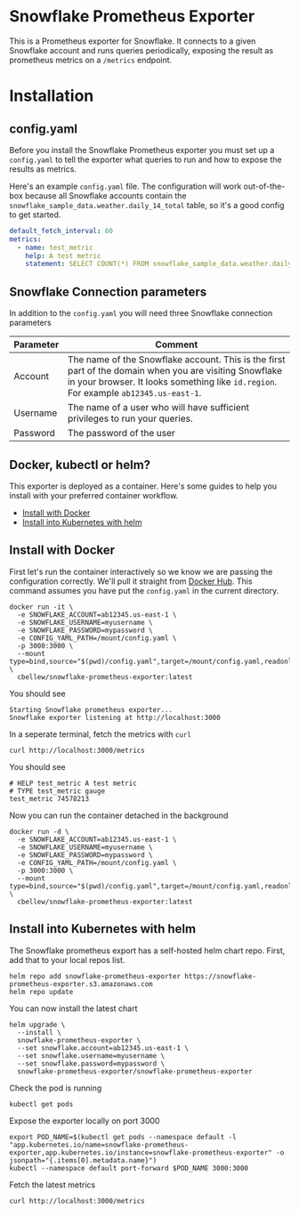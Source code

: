 # Snowflake Prometheus Exporter

This is a Prometheus exporter for Snowflake. It connects to a given Snowflake account and runs queries periodically, exposing the result as prometheus metrics on a `/metrics` endpoint.

# Installation

## config.yaml
Before you install the Snowflake Prometheus exporter you must set up a `config.yaml` to tell the exporter what queries to run and how to expose the results as metrics.

Here's an example `config.yaml` file. The configuration will work out-of-the-box because all Snowflake accounts contain the `snowflake_sample_data.weather.daily_14_total` table, so it's a good config to get started.
```yaml
default_fetch_interval: 60
metrics:
  - name: test_metric
    help: A test metric
    statement: SELECT COUNT(*) FROM snowflake_sample_data.weather.daily_14_total
```

## Snowflake Connection parameters

In addition to the `config.yaml` you will need three Snowflake connection parameters

|Parameter|Comment|
|-|-|
|Account|The name of the Snowflake account. This is the first part of the domain when you are visiting Snowflake in your browser. It looks something like `id.region`. For example `ab12345.us-east-1`. |
|Username|The name of a user who will have sufficient privileges to run your queries.|
|Password|The password of the user|

## Docker, kubectl or helm?
This exporter is deployed as a container. Here's some guides to help you install with your preferred container workflow.

- [Install with Docker](#install-with-docker)
- [Install into Kubernetes with helm](#install-into-kubernetes-with-helm)

## Install with Docker

First let's run the container interactively so we know we are passing the configuration correctly. We'll pull it straight from [Docker Hub](https://hub.docker.com/r/cbellew/snowflake-prometheus-exporter). This command assumes you have put the `config.yaml` in the current directory.
```
docker run -it \
  -e SNOWFLAKE_ACCOUNT=ab12345.us-east-1 \
  -e SNOWFLAKE_USERNAME=myusername \
  -e SNOWFLAKE_PASSWORD=mypassword \
  -e CONFIG_YAML_PATH=/mount/config.yaml \
  -p 3000:3000 \
  --mount type=bind,source="$(pwd)/config.yaml",target=/mount/config.yaml,readonly \
  cbellew/snowflake-prometheus-exporter:latest
```

You should see
```
Starting Snowflake prometheus exporter...
Snowflake exporter listening at http://localhost:3000
```

In a seperate terminal, fetch the metrics with `curl`
```
curl http://localhost:3000/metrics
```

You should see
```
# HELP test_metric A test metric
# TYPE test_metric gauge
test_metric 74578213
```

Now you can run the container detached in the background
```
docker run -d \
  -e SNOWFLAKE_ACCOUNT=ab12345.us-east-1 \
  -e SNOWFLAKE_USERNAME=myusername \
  -e SNOWFLAKE_PASSWORD=mypassword \
  -e CONFIG_YAML_PATH=/mount/config.yaml \
  -p 3000:3000 \
  --mount type=bind,source="$(pwd)/config.yaml",target=/mount/config.yaml,readonly \
  cbellew/snowflake-prometheus-exporter:latest
```

## Install into Kubernetes with helm

The Snowflake prometheus export has a self-hosted helm chart repo. First, add that to your local repos list.
```
helm repo add snowflake-prometheus-exporter https://snowflake-prometheus-exporter.s3.amazonaws.com
helm repo update
```

You can now install the latest chart

```
helm upgrade \
  --install \
  snowflake-prometheus-exporter \
  --set snowflake.account=ab12345.us-east-1 \
  --set snowflake.username=myusername \
  --set snowflake.password=mypassword \
  snowflake-prometheus-exporter/snowflake-prometheus-exporter
```

Check the pod is running
```
kubectl get pods
```

Expose the exporter locally on port 3000
```
export POD_NAME=$(kubectl get pods --namespace default -l "app.kubernetes.io/name=snowflake-prometheus-exporter,app.kubernetes.io/instance=snowflake-prometheus-exporter" -o jsonpath="{.items[0].metadata.name}")
kubectl --namespace default port-forward $POD_NAME 3000:3000
```

Fetch the latest metrics
```
curl http://localhost:3000/metrics
```
